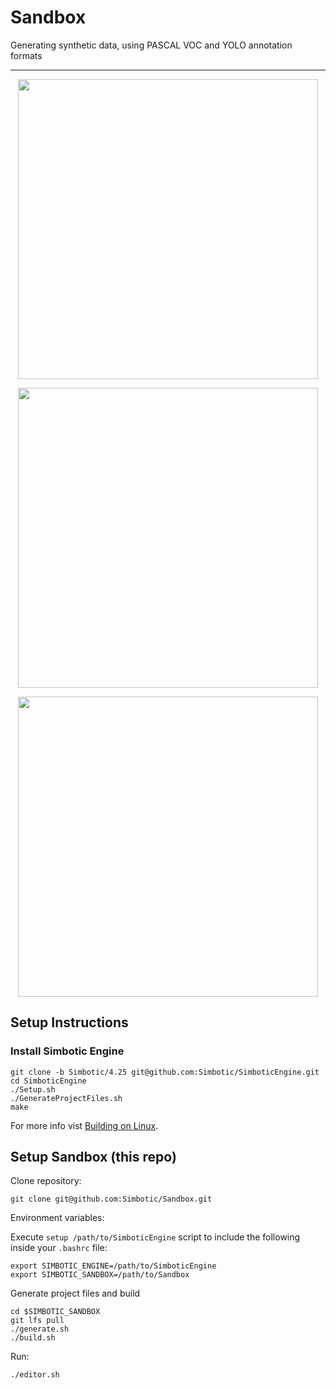# Sandbox
Generating synthetic data, using PASCAL VOC and YOLO annotation formats

--------------

<p align="center"> 
    <img src="docs/dd.gif" width="480">
</p>

<p align="center"> 
    <img src="docs/dc.gif" width="480">
</p>

<p align="center"> 
    <img src="docs/df.gif" width="480">
</p>

## Setup Instructions

### Install Simbotic Engine

```
git clone -b Simbotic/4.25 git@github.com:Simbotic/SimboticEngine.git
cd SimboticEngine
./Setup.sh
./GenerateProjectFiles.sh
make
```

For more info vist [Building on Linux](https://wiki.unrealengine.com/Building_On_Linux).

## Setup Sandbox (this repo)

Clone repository:

```
git clone git@github.com:Simbotic/Sandbox.git
```

Environment variables:

Execute `setup /path/to/SimboticEngine` script to include the following inside your `.bashrc` file:
```
export SIMBOTIC_ENGINE=/path/to/SimboticEngine
export SIMBOTIC_SANDBOX=/path/to/Sandbox
```

Generate project files and build

```
cd $SIMBOTIC_SANDBOX
git lfs pull
./generate.sh
./build.sh
```

Run:

```
./editor.sh
```
